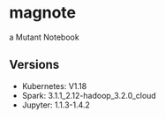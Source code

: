 # magnote
a Mutant Notebook


## Versions
* Kubernetes: V1.18
* Spark: 3.1.1_2.12-hadoop_3.2.0_cloud
* Jupyter: 1.1.3-1.4.2